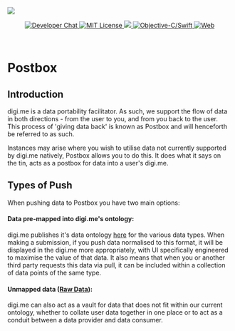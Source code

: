 ![](https://i.imgur.com/zAHoOwe.png)

<p align="center">
    <a href="https://digime-api.slack.com/">
        <img src="https://img.shields.io/badge/chat-slack-blueviolet.svg" alt="Developer Chat">
    </a>
    <a href="LICENSE">
        <img src="https://img.shields.io/badge/license-apache 2.0-blue.svg" alt="MIT License">
    </a>
    <a href="#">
    	<img src="https://img.shields.io/badge/build-passing-brightgreen.svg" 
    </a>
    <a href="https://swift.org">
        <img src="https://img.shields.io/badge/language-objectivec/swift-orange.svg" alt="Objective-C/Swift">
    </a>
    <a href="https://twitter.com/codevapor">
        <img src="https://img.shields.io/badge/web-digi.me-red.svg" alt="Web">
    </a>
</p>

<br>

# Postbox

## Introduction

digi.me is a data portability facilitator. As such, we support the flow of data in both directions - from the user to you, and from you back to the user. This process of 'giving data back' is known as Postbox and will henceforth be referred to as such.

Instances may arise where you wish to utilise data not currently supported by digi.me natively, Postbox allows you to do this. It does what it says on the tin, acts as a postbox for data into a user's digi.me.

## Types of Push

When pushing data to Postbox you have two main options:

#### Data pre-mapped into digi.me's ontology:

digi.me publishes it's data ontology [here](https://developers.digi.me/reference-api) for the various data types. When making a submission, if you push data normalised to this format, it will be displayed in the digi.me more appropriately, with UI specifically engineered to maximise the value of that data. It also means that when you or another third party requests this data via pull, it can be included within a collection of data points of the same type.

#### Unmapped data ([Raw Data]()):

digi.me can also act as a vault for data that does not fit within our current ontology, whether to collate user data together in one place or to act as a conduit between a data provider and data consumer.